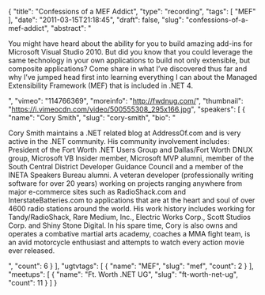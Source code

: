 {
  "title": "Confessions of a MEF Addict",
  "type": "recording",
  "tags": [
    "MEF"
  ],
  "date": "2011-03-15T21:18:45",
  "draft": false,
  "slug": "confessions-of-a-mef-addict",
  "abstract": "<p>You might have heard about the ability for you to build amazing add-ins for Microsoft Visual Studio 2010. But did you know that you could leverage the same technology in your own applications to build not only extensible, but composite applications? Come share in what I&rsquo;ve discovered thus far and why I&rsquo;ve jumped head first into learning everything I can about the Managed Extensibility Framework (MEF) that is included in .NET 4.</p>",
  "vimeo": "114766369",
  "moreinfo": "http://fwdnug.com/",
  "thumbnail": "https://i.vimeocdn.com/video/500555308_295x166.jpg",
  "speakers": [
    {
      "name": "Cory Smith",
      "slug": "cory-smith",
      "bio": "<p>Cory Smith maintains a .NET related blog at AddressOf.com and is very active in the .NET community. His community involvement includes: President of the Fort Worth .NET Users Group and Dallas/Fort Worth DNUX group, Microsoft VB Insider member, Microsoft MVP alumni, member of the South Central District Developer Guidance Council and a member of the INETA Speakers Bureau alumni. A veteran developer (professionally writing software for over 20 years) working on projects ranging anywhere from major e-commerce sites such as RadioShack.com and InterstateBatteries.com to applications that are at the heart and soul of over 4600 radio stations around the world.  His work history includes working for Tandy/RadioShack, Rare Medium, Inc., Electric Works Corp., Scott Studios Corp. and Shiny Stone Digital. In his spare time, Cory is also owns and operates a combative martial arts academy, coaches a MMA fight team, is an avid motorcycle enthusiast and attempts to watch every action movie ever released.</p>",
      "count": 6
    }
  ],
  "ugtvtags": [
    {
      "name": "MEF",
      "slug": "mef",
      "count": 2
    }
  ],
  "meetups": [
    {
      "name": "Ft. Worth .NET UG",
      "slug": "ft-worth-net-ug",
      "count": 11
    }
  ]
}